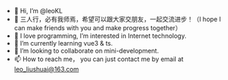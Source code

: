 - 👋 Hi, I’m @leoKL
- 👯 三人行，必有我师焉，希望可以跟大家交朋友，一起交流进步！（I hope I can make friends with you and make progress together）
- 👀 I love programming, I’m interested in Internet technology.
- 🌱 I’m currently learning vue3 & ts.
- 💞️ I’m looking to collaborate on mini-development.
- 📫 How to reach me， you can just contact me by email at leo_liushuai@163.com

<!---
leoKL/leoKL is a ✨ special ✨ repository because its `README.md` (this file) appears on your GitHub profile.
You can click the Preview link to take a look at your changes.
--->
